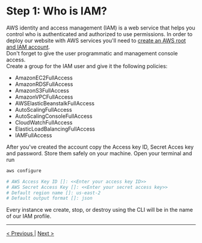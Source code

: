 <h1>Step 1: Who is IAM?</h1>

<p>
AWS identity and access management (IAM) is a web service that helps you control who is authenticated and authorized to use permissions. In order to deploy our website with AWS services you'll need to <a href="https://portal.aws.amazon.com/gp/aws/developer/registration/index.html?nc2=h_ct&src=default">create an AWS root and IAM account</a>.
<br />
Don't forget to give the user programmatic and management console access.
<br />
Create a group for the IAM user and give it the following policies:

* AmazonEC2FullAccess
* AmazonRDSFullAccess
* AmazonS3FullAccess
* AmazonVPCFullAccess
* AWSElasticBeanstalkFullAccess
* AutoScalingFullAccess
* AutoScalingConsoleFullAccess
* CloudWatchFullAccess
* ElasticLoadBalancingFullAccess
* IAMFullAccess
</p>

<p>
After you've created the account copy the Access key ID, Secret Acces key and password. Store them safely on your machine. Open your terminal and run
</p>

```bash
aws configure

# AWS Access Key ID []: <<Enter your access key ID>>
# AWS Secret Access Key []: <<Enter your secret access key>>
# Default region name []: us-east-2
# Default output format []: json
```
<p>
Every instance we create, stop, or destroy using the CLI will be in the name of our IAM profile.
</p>

<hr />
<a href="../README.md">
&lt; Previous
</a>
|
<a href="ec2.md" align="right">
Next &gt;
</a>
